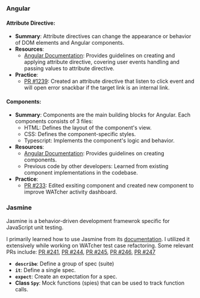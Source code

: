 ### Angular

#### **Attribute Directive**:
- **Summary**: Attribute directives can change the appearance or behavior of DOM elements and Angular components.
- **Resources**:
    - [Angular Documentation](https://angular.io/guide/attribute-directives): Provides guidelines on creating and applying attribute directive, covering user events handling and passing values to attribute directive.
- **Practice**:
    - [PR #1239](https://github.com/CATcher-org/CATcher/pull/1239): Created an attribute directive that listen to click event and will open error snackbar if the target link is an internal link.

#### **Components**:
- **Summary**: Components are the main building blocks for Angular. Each components consists of 3 files:
    - HTML: Defines the layout of the component's view.
    - CSS: Defines the component-specific styles.
    - Typescript: Implements the component's logic and behavior.
- **Resources**:
    - [Angular Documentation](https://angular.io/guide/component-overview): Provides guidelines on creating components.
    - Previous code by other developers: Learned from existing component implementations in the codebase.
- **Practice**:
    - [PR #233](https://github.com/CATcher-org/WATcher/pull/233): Edited exsiting component and created new component to improve WATcher activity dashboard.

### Jasmine 
Jasmine is a behavior-driven development framewrok specific for JavaScript unit testing.

I primarily learned how to use Jasmine from its [documentation](https://jasmine.github.io/api/edge/global). I utilized it extensively while working on WATcher test case refactoring. Some relevant PRs include: [PR #241](https://github.com/CATcher-org/WATcher/pull/241), [PR #244](https://github.com/CATcher-org/WATcher/pull/244), [PR #245](https://github.com/CATcher-org/WATcher/pull/245), [PR #246](https://github.com/CATcher-org/WATcher/pull/246), [PR #247](https://github.com/CATcher-org/WATcher/pull/247)

- **`describe`**: Define a group of spec (suite)
- **`it`**: Define a single spec.
- **`expect`**: Create an expectation for a spec.
- **Class `Spy`**: Mock functions (spies) that can be used to track function calls.